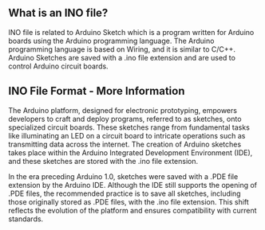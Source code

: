 ## What is an INO file?

INO file is related to Arduino Sketch which is a program written for Arduino boards using the Arduino programming language. The Arduino programming language is based on Wiring, and it is similar to C/C++. Arduino Sketches are saved with a .ino file extension and are used to control Arduino circuit boards.

## INO File Format - More Information

The Arduino platform, designed for electronic prototyping, empowers developers to craft and deploy programs, referred to as sketches, onto specialized circuit boards. These sketches range from fundamental tasks like illuminating an LED on a circuit board to intricate operations such as transmitting data across the internet. The creation of Arduino sketches takes place within the Arduino Integrated Development Environment (IDE), and these sketches are stored with the .ino file extension.

In the era preceding Arduino 1.0, sketches were saved with a .PDE file extension by the Arduino IDE. Although the IDE still supports the opening of .PDE files, the recommended practice is to save all sketches, including those originally stored as .PDE files, with the .ino file extension. This shift reflects the evolution of the platform and ensures compatibility with current standards.



